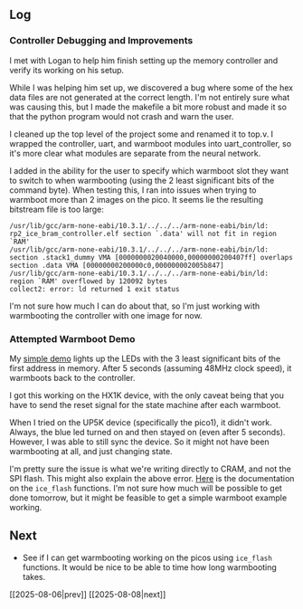 ## Log
### Controller Debugging and Improvements
I met with Logan to help him finish setting up the memory controller and verify its working on his setup.

While I was helping him set up, we discovered a bug where some of the hex data files are not generated at the correct length. I'm not entirely sure what was causing this, but I made the makefile a bit more robust and made it so that the python program would not crash and warn the user.

I cleaned up the top level of the project some and renamed it to top.v. I wrapped the controller, uart, and warmboot modules into uart_controller, so it's more clear what modules are separate from the neural network.

I added in the ability for the user to specify which warmboot slot they want to switch to when warmbooting (using the 2 least significant bits of the command byte). When testing this, I ran into issues when trying to warmboot more than 2 images on the pico. It seems lie the resulting bitstream file is too large:
```
/usr/lib/gcc/arm-none-eabi/10.3.1/../../../arm-none-eabi/bin/ld: rp2_ice_bram_controller.elf section `.data' will not fit in region `RAM'
/usr/lib/gcc/arm-none-eabi/10.3.1/../../../arm-none-eabi/bin/ld: section .stack1_dummy VMA [0000000020040000,00000000200407ff] overlaps section .data VMA [00000000200000c0,000000002005b847]
/usr/lib/gcc/arm-none-eabi/10.3.1/../../../arm-none-eabi/bin/ld: region `RAM' overflowed by 120092 bytes
collect2: error: ld returned 1 exit status
```

I'm not sure how much I can do about that, so I'm just working with warmbooting the controller with one image for now. 
### Attempted Warmboot Demo
My [simple demo](https://github.com/evolvablehardware/ice40_memory_controller/blob/warmboot_demo/src_verilog/warmboot_demo.v) lights up the LEDs with the 3 least significant bits of the first address in memory. After 5 seconds (assuming 48MHz clock speed), it warmboots back to the controller.

I got this working on the HX1K device, with the only caveat being that you have to send the reset signal for the state machine after each warmboot.

When I tried on the UP5K device (specifically the pico1), it didn't work. Always, the blue led turned on and then stayed on (even after 5 seconds). However, I was able to still sync the device. So it might not have been warmbooting at all, and just changing state.

I'm pretty sure the issue is what we're writing directly to CRAM, and not the SPI flash. This might also explain the above error. [Here](https://pico-ice.tinyvision.ai/group__ice__flash.html) is the documentation on the `ice_flash` functions. I'm not sure how much will be possible to get done tomorrow, but it might be feasible to get a simple warmboot example working. 
## Next
- See if I can get warmbooting working on the picos using `ice_flash` functions. It would be nice to be able to time how long warmbooting takes.

[[2025-08-06|prev]] [[2025-08-08|next]]
